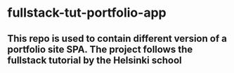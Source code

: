 # fullstack-tut-portfolio-app

## This repo is used to contain different version of a portfolio site SPA. The project follows the fullstack tutorial by the Helsinki school
